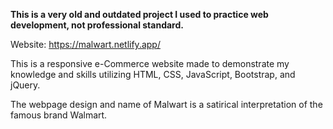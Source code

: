 **This is a very old and outdated project I used to practice web development, not professional standard.**

Website: https://malwart.netlify.app/

This is a responsive e-Commerce website made to demonstrate my knowledge and skills utilizing HTML, CSS, JavaScript, Bootstrap, and jQuery. 

The webpage design and name of Malwart is a satirical interpretation of the famous brand Walmart.

